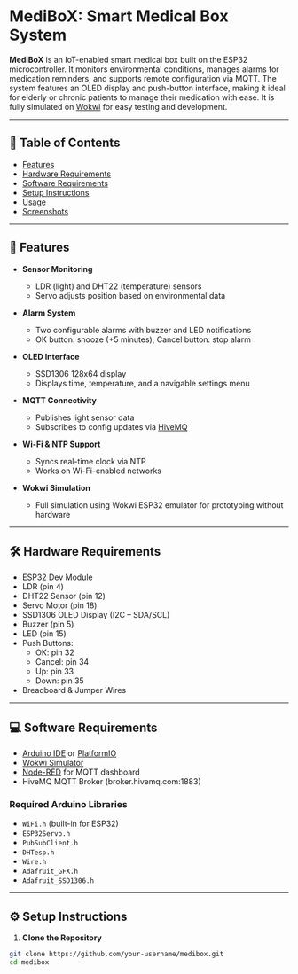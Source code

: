 # MediBoX: Smart Medical Box System

**MediBoX** is an IoT-enabled smart medical box built on the ESP32 microcontroller. It monitors environmental conditions, manages alarms for medication reminders, and supports remote configuration via MQTT. The system features an OLED display and push-button interface, making it ideal for elderly or chronic patients to manage their medication with ease. It is fully simulated on [Wokwi](https://wokwi.com/projects/431206882518972417) for easy testing and development.

---

## 🧭 Table of Contents

- [Features](#features)
- [Hardware Requirements](#hardware-requirements)
- [Software Requirements](#software-requirements)
- [Setup Instructions](#setup-instructions)
- [Usage](#usage)
- [Screenshots](#screenshots)

---

## 🚀 Features

- **Sensor Monitoring**  
  - LDR (light) and DHT22 (temperature) sensors  
  - Servo adjusts position based on environmental data

- **Alarm System**  
  - Two configurable alarms with buzzer and LED notifications  
  - OK button: snooze (+5 minutes), Cancel button: stop alarm

- **OLED Interface**  
  - SSD1306 128x64 display  
  - Displays time, temperature, and a navigable settings menu

- **MQTT Connectivity**  
  - Publishes light sensor data  
  - Subscribes to config updates via [HiveMQ](https://www.hivemq.com/)

- **Wi-Fi & NTP Support**  
  - Syncs real-time clock via NTP  
  - Works on Wi-Fi-enabled networks

- **Wokwi Simulation**  
  - Full simulation using Wokwi ESP32 emulator for prototyping without hardware

---

## 🛠️ Hardware Requirements

- ESP32 Dev Module  
- LDR (pin 4)  
- DHT22 Sensor (pin 12)  
- Servo Motor (pin 18)  
- SSD1306 OLED Display (I2C – SDA/SCL)  
- Buzzer (pin 5)  
- LED (pin 15)  
- Push Buttons:  
  - OK: pin 32  
  - Cancel: pin 34  
  - Up: pin 33  
  - Down: pin 35  
- Breadboard & Jumper Wires

---

## 💻 Software Requirements

- [Arduino IDE](https://www.arduino.cc/en/software) or [PlatformIO](https://platformio.org/)
- [Wokwi Simulator](https://wokwi.com/projects/431206882518972417)
- [Node-RED](https://nodered.org/) for MQTT dashboard
- HiveMQ MQTT Broker (broker.hivemq.com:1883)

### Required Arduino Libraries

- `WiFi.h` (built-in for ESP32)  
- `ESP32Servo.h`  
- `PubSubClient.h`  
- `DHTesp.h`  
- `Wire.h`  
- `Adafruit_GFX.h`  
- `Adafruit_SSD1306.h`

---

## ⚙️ Setup Instructions

1. **Clone the Repository**

```bash
git clone https://github.com/your-username/medibox.git
cd medibox

